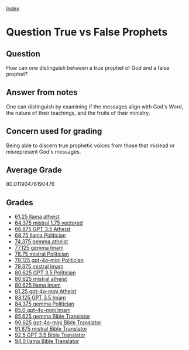 
[Index](../../index.md)
# Question True vs False Prophets
## Question
How can one distinguish between a true prophet of God and a false prophet?

## Answer from notes
One can distinguish by examining if the messages align with God's Word, the nature of their teachings, and the fruits of their ministry.

## Concern used for grading
Being able to discern true prophetic voices from those that mislead or misrepresent God's messages.

## Average Grade
80.01190476190476

## Grades
 * [61.25 llama atheist](../answers/llama_atheist/True_vs_False_Prophets.md)
 * [64.375 mistral 1.75 vectored](../answers/mistral_1.75_vectored/True_vs_False_Prophets.md)
 * [66.875 GPT 3.5 Atheist](../answers/GPT_3.5_Atheist/True_vs_False_Prophets.md)
 * [68.75 llama Politician](../answers/llama_Politician/True_vs_False_Prophets.md)
 * [74.375 gemma atheist](../answers/gemma_atheist/True_vs_False_Prophets.md)
 * [77.125 gemma Imam](../answers/gemma_Imam/True_vs_False_Prophets.md)
 * [78.75 mistral Politician](../answers/mistral_Politician/True_vs_False_Prophets.md)
 * [79.125 gpt-4o-mini Politician](../answers/gpt-4o-mini_Politician/True_vs_False_Prophets.md)
 * [79.375 mistral Imam](../answers/mistral_Imam/True_vs_False_Prophets.md)
 * [80.625 GPT 3.5 Politician](../answers/GPT_3.5_Politician/True_vs_False_Prophets.md)
 * [80.625 mistral atheist](../answers/mistral_atheist/True_vs_False_Prophets.md)
 * [80.625 llama Imam](../answers/llama_Imam/True_vs_False_Prophets.md)
 * [81.25 gpt-4o-mini Atheist](../answers/gpt-4o-mini_Atheist/True_vs_False_Prophets.md)
 * [83.125 GPT 3.5 Imam](../answers/GPT_3.5_Imam/True_vs_False_Prophets.md)
 * [84.375 gemma Politician](../answers/gemma_Politician/True_vs_False_Prophets.md)
 * [85.0 gpt-4o-mini Imam](../answers/gpt-4o-mini_Imam/True_vs_False_Prophets.md)
 * [85.625 gemma Bible Translator](../answers/gemma_Bible_Translator/True_vs_False_Prophets.md)
 * [90.625 gpt-4o-mini Bible Translator](../answers/gpt-4o-mini_Bible_Translator/True_vs_False_Prophets.md)
 * [91.875 mistral Bible Translator](../answers/mistral_Bible_Translator/True_vs_False_Prophets.md)
 * [92.5 GPT 3.5 Bible Translator](../answers/GPT_3.5_Bible_Translator/True_vs_False_Prophets.md)
 * [94.0 llama Bible Translator](../answers/llama_Bible_Translator/True_vs_False_Prophets.md)
